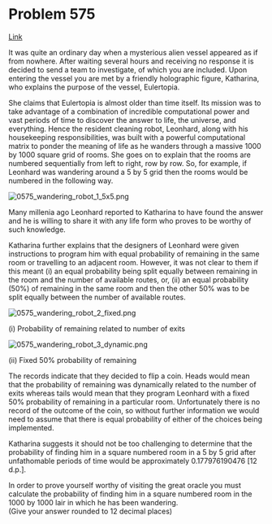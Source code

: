 # Problem 575

[Link](https://projecteuler.net/problem=575)

It was quite an ordinary day when a mysterious alien vessel appeared as if from nowhere. After waiting several hours and receiving no response it is decided to send a team to investigate, of which you are included. Upon entering the vessel you are met by a friendly holographic figure, Katharina, who explains the purpose of the vessel, Eulertopia.

She claims that Eulertopia is almost older than time itself. Its mission was to take advantage of a combination of incredible computational power and vast periods of time to discover the answer to life, the universe, and everything. Hence the resident cleaning robot, Leonhard, along with his housekeeping responsibilities, was built with a powerful computational matrix to ponder the meaning of life as he wanders through a massive 1000 by 1000 square grid of rooms. She goes on to explain that the rooms are numbered sequentially from left to right, row by row. So, for example, if Leonhard was wandering around a 5 by 5 grid then the rooms would be numbered in the following way.

![0575_wandering_robot_1_5x5.png](resources/images/0575_wandering_robot_1_5x5.png?1678992053) 

Many millenia ago Leonhard reported to Katharina to have found the answer and he is willing to share it with any life form who proves to be worthy of such knowledge.

Katharina further explains that the designers of Leonhard were given instructions to program him with equal probability of remaining in the same room or travelling to an adjacent room. However, it was not clear to them if this meant (i) an equal probability being split equally between remaining in the room and the number of available routes, or, (ii) an equal probability (50%) of remaining in the same room and then the other 50% was to be split equally between the number of available routes.

![0575_wandering_robot_2_fixed.png](resources/images/0575_wandering_robot_2_fixed.png?1678992053)  

(i) Probability of remaining related to number of exits

  
![0575_wandering_robot_3_dynamic.png](resources/images/0575_wandering_robot_3_dynamic.png?1678992053)  

(ii) Fixed 50% probability of remaining

The records indicate that they decided to flip a coin. Heads would mean that the probability of remaining was dynamically related to the number of exits whereas tails would mean that they program Leonhard with a fixed 50% probability of remaining in a particular room. Unfortunately there is no record of the outcome of the coin, so without further information we would need to assume that there is equal probability of either of the choices being implemented.

Katharina suggests it should not be too challenging to determine that the probability of finding him in a square numbered room in a 5 by 5 grid after unfathomable periods of time would be approximately 0.177976190476 \[12 d.p.\].

In order to prove yourself worthy of visiting the great oracle you must calculate the probability of finding him in a square numbered room in the 1000 by 1000 lair in which he has been wandering.  
(Give your answer rounded to 12 decimal places)